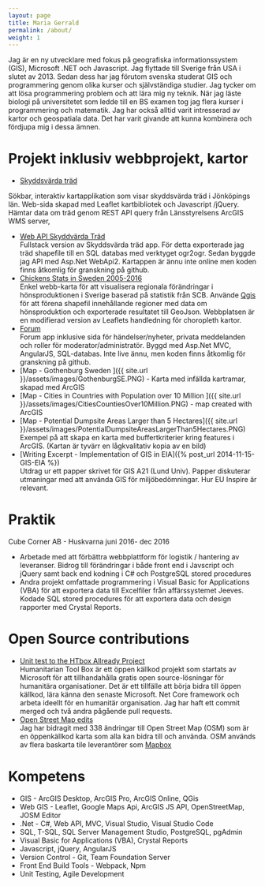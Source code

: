 ```yaml
---
layout: page
title: Maria Gerrald
permalink: /about/
weight: 1
---
```


Jag är en ny utvecklare med fokus på geografiska informationssystem (GIS), Microsoft .NET och Javascript. Jag flyttade till Sverige från USA i slutet av 2013.  Sedan dess har jag förutom svenska studerat GIS och programmering genom olika kurser och självständiga studier. Jag tycker om att lösa programmering problem och att lära mig ny teknik.  När jag läste biologi på universitetet som ledde till en BS examen tog jag flera kurser i programmering och matematik.  Jag har också alltid varit intresserad av kartor och geospatiala data.  Det har varit givande att kunna kombinera och fördjupa mig i dessa ämnen.

<!--I am a junior developer with focus and training in GIS, Microsoft .Net framework and Javascript.   I moved to Sweden from the United States in late 2013.   While learning Swedish, I have had the opportunity to study GIS and programming through formal coursework as well as independent learning.  I enjoy solving coding problems and learning new technologies.  Years ago while completing my Bachelors of Science in Biology, I had enjoyed taking courses in programming and math.  I have also always liked maps and geospatial information.   It is rewarding to be able to combine these two interests and return to study and work in these areas again.    -->

# Projekt inklusiv webbprojekt, kartor

- <a href="https://skyddsvarda-trad-jkpg.surge.sh/" target="_blank">Skyddsvärda träd</a>  
<!--(provide link to site and to github code)  -->
Sökbar, interaktiv kartapplikation som visar skyddsvärda träd i Jönköpings län.  Web-sida skapad med Leaflet kartbibliotek och Javascript /jQuery.  Hämtar data om träd genom REST API query från Länsstyrelsens ArcGIS WMS server,
- <a href="https://github.com/marigerr/TreesWebAPI/tree/master/BigTrees" target="_blank">Web API Skyddvärda Träd</a>  
Fullstack version av Skyddsvärda träd app.  För detta exporterade jag träd shapefile till en SQL databas med verktyget ogr2ogr.  Sedan byggde jag API med Asp.Net WebApi2.  Kartappen är ännu inte online men koden finns åtkomlig för granskning på github.   
- <a href="http://chicken-stats-2005-2016-se.surge.sh/" target="_blank">Chickens Stats in Sweden 2005-2016</a>  
Enkel webb-karta för att visualisera regionala förändringar i hönsproduktionen i Sverige baserad på statistik från SCB.  Använde <a href="http://www.qgis.org/en/site/ " target="_blank">Qgis</a> för att förena shapefil innehållande regioner med data om hönsproduktion och exporterade resultatet till GeoJson.  Webbplatsen är en modifierad version av Leaflets handledning för choropleth kartor.    
- <a href="https://github.com/marigerr/forum" target="_blank">Forum</a>   
Forum app inklusive sida för händelser/nyheter, privata meddelanden och roller för moderator/administratör.  Byggd med Asp.Net MVC, AngularJS, SQL-databas.  Inte live ännu, men koden finns åtkomlig för granskning på github.  
- [Map - Gothenburg Sweden ]({{ site.url }}/assets/images/GothenburgSE.PNG) - Karta med infällda kartramar, skapad med ArcGIS
- [Map - Cities in Countries with Population over 10 Million ]({{ site.url }}/assets/images/CitiesCountiesOver10Million.PNG) - map created with ArcGIS 
- [Map - Potential Dumpsite Areas Larger than 5 Hectares]({{ site.url }}/assets/images/PotentialDumpsiteAreasLargerThan5Hectares.PNG)  
Exempel på att skapa en karta med buffertkriterier kring features i ArcGIS. (Kartan är tyvärr en lågkvalitativ kopia av en bild)  
- [Writing Excerpt - Implementation of GIS in EIA]({% post_url 2014-11-15-GIS-EIA %})  
Utdrag ur ett papper skrivet för GIS A21 (Lund Univ). Papper diskuterar utmaningar med att använda GIS för miljöbedömningar. Hur EU Inspire är relevant.
   

# Praktik

Cube Corner AB - Huskvarna juni 2016- dec 2016  
- Arbetade med att förbättra webbplattform för logistik / hantering av leveranser.  Bidrog till förändringar i både front end i Javscript och jQuery samt back end kodning i C# och PostgreSQL stored procedures    
- Andra projekt omfattade programmering i Visual Basic for Applications (VBA) för att exportera data till Excelfiler från affärssystemet Jeeves. Kodade SQL stored procedures för att exportera  data och design rapporter med Crystal Reports.   
  

# Open Source contributions
<!--- [Humanitarian Tool Box](http://www.htbox.org/)-->
- <a href="https://github.com/HTBox/allReady/pull/2000/files" target="_blank">Unit test to the HTbox Allready Project</a>   
Humanitarian Tool Box är ett öppen källkod projekt som startats av Microsoft för att tillhandahålla gratis open source-lösningar för humanitära organisationer. Det är ett tillfälle att börja bidra till öppen källkod, lära känna den senaste Microsoft. Net Core framework och arbeta ideellt för en humanitär organisation. Jag har haft ett commit merged och två andra pågående pull requests.     
- <a href="https://www.openstreetmap.org/user/marigerr/history#map=9/58.0917/14.6338" target="_blank">Open Street Map edits</a>   
Jag har bidragit med 338 ändringar till Open Street Map (OSM) som är en öppenkällkod karta som alla kan bidra till och använda. OSM används av flera baskarta tile leverantörer som [Mapbox](https://www.mapbox.com/) 

# Kompetens

- GIS - ArcGIS Desktop, ArcGIS Pro, ArcGIS Online, QGis
- Web GIS - Leaflet, Google Maps Api, ArcGIS JS API, OpenStreetMap, JOSM Editor 
- .Net - C#, Web API, MVC, Visual Studio, Visual Studio Code
- SQL, T-SQL, SQL Server Management Studio, PostgreSQL, pgAdmin
- Visual Basic for Applications (VBA), Crystal Reports
- Javascript, jQuery, AngularJS
- Version Control - Git, Team Foundation Server
- Front End Build Tools - Webpack, Npm
- Unit Testing, Agile Development

<!--Projects I'm working on can be viewed on github at 
{% include icon-github.html username="marigerr" %} -->
<!--[marigerr](https://github.com/marigerr)-->

<!--# Recent Formal Programming Coursework

- Asp.Net development - Lexicon  Jönköping  
Coursework covered both front and back-end languages and frameworks including:  
C#, Asp.Net MVC, SQL, javascript, jquery, angularJS, bootstrap, unit testing, agile development
- GIS A21 - Lund University    
Analys av geografiska data i raster och vektor form samt kartografisk och grafisk presentation av digitalt kartmaterial och tillämpningarna.  
    Coursework examples:  
    - [Excerpt from final paper]({% post_url 2014-11-15-GIS-EIA %})      
    [Sri Lanka Monthly Income by District]({{ site.url }}/assets/images/SriLankaAvgMonthlyIncomeDistrict.PNG)
     <!--[Potential Dumpsite Areas]({{ site.url }}/assets/images/PotentialDumpsiteAreas.PNG)
    - [Potential Dumpsite Areas Larger than 5 Hectares]({{ site.url }}/assets/images/PotentialDumpsiteAreasLargerThan5Hectares.PNG)
    - [Gothenburg Sweden ]({{ site.url }}/assets/images/GothenburgSE.PNG) 
*<span style="font-size: 12px">map image quality is low due being old pdf copy of map and no current ArcGIS subscription.  I plan to recreate soon with QGis</span>  -->
